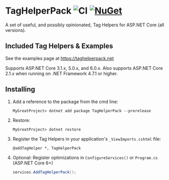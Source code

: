 # TagHelperPack ![CI](https://github.com/DamianEdwards/TagHelperPack/actions/workflows/ci.yml/badge.svg) [![NuGet](https://img.shields.io/nuget/v/TagHelperPack?logo=nuget)](https://www.nuget.org/packages/TagHelperPack/)

A set of useful, and possibly opinionated, Tag Helpers for ASP.NET Core (all versions).

## Included Tag Helpers & Examples
See the examples page at https://taghelperpack.net

Supports ASP.NET Core 3.1.x, 5.0.x, and 6.0.x. Also supports ASP.NET Core 2.1.x when running on .NET Framework 4.7.1 or higher.

## Installing
1. Add a reference to the package from the cmd line:
    ````shell
    MyGreatProject> dotnet add package TagHelperPack --prerelease
    ````
1. Restore:
    ````shell
    MyGreatProject> dotnet restore
    ````
1. Register the Tag Helpers in your application's `_ViewImports.cshtml` file:
    ````cshtml
   @addTagHelper *, TagHelperPack
    ````
1. Optional: Register optimizations in `ConfigureServices()` or `Program.cs` (ASP.NET Core 6+)
    ````csharp
    services.AddTagHelperPack();
    ````
